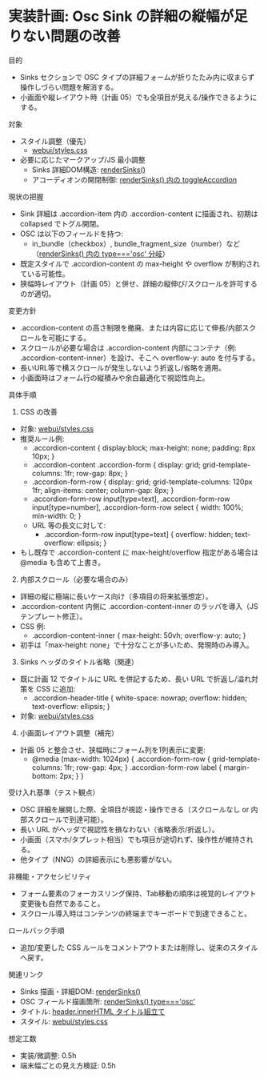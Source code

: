 # 実装計画: Osc Sink の詳細の縦幅が足りない問題の改善

目的
- Sinks セクションで OSC タイプの詳細フォームが折りたたみ内に収まらず操作しづらい問題を解消する。
- 小画面や縦レイアウト時（計画 05）でも全項目が見える/操作できるようにする。

対象
- スタイル調整（優先）
  - [webui/styles.css](webui/styles.css)
- 必要に応じたマークアップ/JS 最小調整
  - Sinks 詳細DOM構造: [renderSinks()](webui/app.js:3004)
  - アコーディオンの開閉制御: [renderSinks() 内の toggleAccordion](webui/app.js:3109)

現状の把握
- Sink 詳細は .accordion-item 内の .accordion-content に描画され、初期は collapsed でトグル開閉。
- OSC は以下のフィールドを持つ:
  - in_bundle（checkbox）, bundle_fragment_size（number）など（[renderSinks() 内の type==='osc' 分岐](webui/app.js:3096)）
- 既定スタイルで .accordion-content の max-height や overflow が制約されている可能性。
- 狭幅時レイアウト（計画 05）と併せ、詳細の縦伸び/スクロールを許可するのが適切。

変更方針
- .accordion-content の高さ制限を撤廃、または内容に応じて伸長/内部スクロールを可能にする。
- スクロールが必要な場合は .accordion-content 内部にコンテナ（例: .accordion-content-inner）を設け、そこへ overflow-y: auto を付与する。
- 長いURL等で横スクロールが発生しないよう折返し/省略を適用。
- 小画面時はフォーム行の縦積みや余白最適化で視認性向上。

具体手順

1) CSS の改善
- 対象: [webui/styles.css](webui/styles.css)
- 推奨ルール例:
  - .accordion-content { display:block; max-height: none; padding: 8px 10px; }
  - .accordion-content .accordion-form { display: grid; grid-template-columns: 1fr; row-gap: 8px; }
  - .accordion-form-row { display: grid; grid-template-columns: 120px 1fr; align-items: center; column-gap: 8px; }
  - .accordion-form-row input[type=text],
    .accordion-form-row input[type=number],
    .accordion-form-row select { width: 100%; min-width: 0; }
  - URL 等の長文に対して:
    - .accordion-form-row input[type=text] { overflow: hidden; text-overflow: ellipsis; }
- もし既存で .accordion-content に max-height/overflow 指定がある場合は @media も含めて上書き。

2) 内部スクロール（必要な場合のみ）
- 詳細の縦に極端に長いケース向け（多項目の将来拡張想定）。
- .accordion-content 内側に .accordion-content-inner のラッパを導入（JSテンプレート修正）。
- CSS 例:
  - .accordion-content-inner { max-height: 50vh; overflow-y: auto; }
- 初手は「max-height: none」で十分なことが多いため、発現時のみ導入。

3) Sinks ヘッダのタイトル省略（関連）
- 既に計画 12 でタイトルに URL を併記するため、長い URL で折返し/溢れ対策を CSS に追加:
  - .accordion-header-title { white-space: nowrap; overflow: hidden; text-overflow: ellipsis; }
- 対象: [webui/styles.css](webui/styles.css)

4) 小画面レイアウト調整（補完）
- 計画 05 と整合させ、狭幅時にフォーム列を1列表示に変更:
  - @media (max-width: 1024px) {
      .accordion-form-row { grid-template-columns: 1fr; row-gap: 4px; }
      .accordion-form-row label { margin-bottom: 2px; }
    }

受け入れ基準（テスト観点）
- OSC 詳細を展開した際、全項目が視認・操作できる（スクロールなし or 内部スクロールで到達可能）。
- 長い URL がヘッダで視認性を損なわない（省略表示/折返し）。
- 小画面（スマホ/タブレット相当）でも項目が途切れず、操作性が維持される。
- 他タイプ（NNG）の詳細表示にも悪影響がない。

非機能・アクセシビリティ
- フォーム要素のフォーカスリング保持、Tab移動の順序は視覚的レイアウト変更後も自然であること。
- スクロール導入時はコンテンツの終端までキーボードで到達できること。

ロールバック手順
- 追加/変更した CSS ルールをコメントアウトまたは削除し、従来のスタイルへ戻す。

関連リンク
- Sinks 描画・詳細DOM: [renderSinks()](webui/app.js:3004)
- OSC フィールド描画箇所: [renderSinks() type==='osc'](webui/app.js:3096)
- タイトル: [header.innerHTML タイトル組立て](webui/app.js:3042)
- スタイル: [webui/styles.css](webui/styles.css)

想定工数
- 実装/微調整: 0.5h
- 端末幅ごとの見え方検証: 0.5h